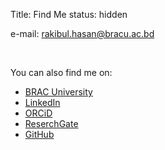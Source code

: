Title: Find Me
status: hidden

e-mail: [rakibul.hasan@bracu.ac.bd](mailto:rakibul.hasan@bracu.ac.bd)

&nbsp;

You can also find me on:
* [BRAC University](https://www.bracu.ac.bd/about/people/md-rakibul-hasan)
* [LinkedIn](https://www.linkedin.com/in/rakibul-eeekuet/)
* [ORCiD](https://orcid.org/0000-0003-2565-5321)
* [ReserchGate](https://www.researchgate.net/profile/Md-Rakibul-Hasan-13)
* [GitHub](https://github.com/mrh-rakib)